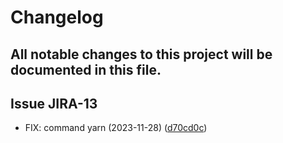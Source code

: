 # Changelog

## All notable changes to this project will be documented in this file.

## Issue JIRA-13
- FIX: command yarn (2023-11-28) ([d70cd0c](https://github.com/neosyn-ee/react-native-core/commit/d70cd0c))